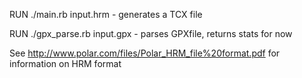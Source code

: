 RUN ./main.rb input.hrm - generates a TCX file

RUN ./gpx_parse.rb input.gpx - parses GPXfile, returns stats for now

See http://www.polar.com/files/Polar_HRM_file%20format.pdf for information on HRM format


